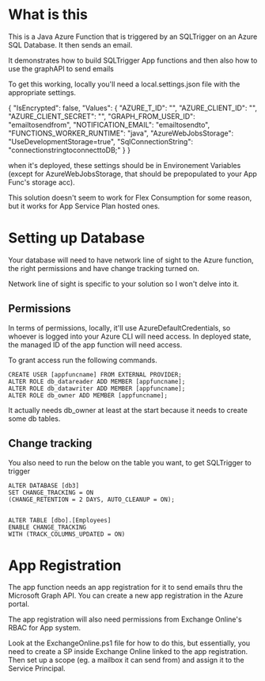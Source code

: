 # What is this

This is a Java Azure Function that is triggered by an SQLTrigger on an Azure SQL Database. It then sends an email.

It demonstrates how to build SQLTrigger App functions and then also how to use the graphAPI to send emails

To get this working, locally you'll need a local.settings.json file with the appropriate settings.

{
  "IsEncrypted": false,
  "Values": {
    "AZURE_T_ID": "",
    "AZURE_CLIENT_ID": "",
    "AZURE_CLIENT_SECRET": "",
    "GRAPH_FROM_USER_ID": "emailtosendfrom",
    "NOTIFICATION_EMAIL": "emailtosendto",
    "FUNCTIONS_WORKER_RUNTIME": "java",
    "AzureWebJobsStorage": "UseDevelopmentStorage=true",
    "SqlConnectionString": "connectionstringtoconnecttoDB;"
  }
}

when it's deployed, these settings should be in Environement Variables (except for AzureWebJobsStorage, that should be prepopulated to your App Func's storage acc).

This solution doesn't seem to work for Flex Consumption for some reason, but it works for App Service Plan hosted ones.



# Setting up Database

Your database will need to have network line of sight to the Azure function, the right permissions and have change tracking turned on.

Network line of sight is specific to your solution so I won't delve into it.


## Permissions
In terms of permissions, locally, it'll use AzureDefaultCredentials, so whoever is logged into your Azure CLI will need access. In deployed state, the managed ID of the app function will need access.

To grant access run the following commands.

```
CREATE USER [appfuncname] FROM EXTERNAL PROVIDER;
ALTER ROLE db_datareader ADD MEMBER [appfuncname];
ALTER ROLE db_datawriter ADD MEMBER [appfuncname];
ALTER ROLE db_owner ADD MEMBER [appfuncname];
```

It actually needs db_owner at least at the start because it needs to create some db tables.

## Change tracking

You also need to run the below on the table you want, to get SQLTrigger to trigger

```
ALTER DATABASE [db3]
SET CHANGE_TRACKING = ON
(CHANGE_RETENTION = 2 DAYS, AUTO_CLEANUP = ON);


ALTER TABLE [dbo].[Employees]  
ENABLE CHANGE_TRACKING  
WITH (TRACK_COLUMNS_UPDATED = ON) 
```


# App Registration

The app function needs an app registration for it to send emails thru the Microsoft Graph API. You can create a new app registration in the Azure portal.

The app registration will also need permissions from Exchange Online's RBAC for App system.

Look at the ExchangeOnline.ps1 file for how to do this, but essentially, you need to create a SP inside Exchange Online linked to the app registration. Then set up a scope (eg. a mailbox it can send from) and assign it to the Service Principal.


